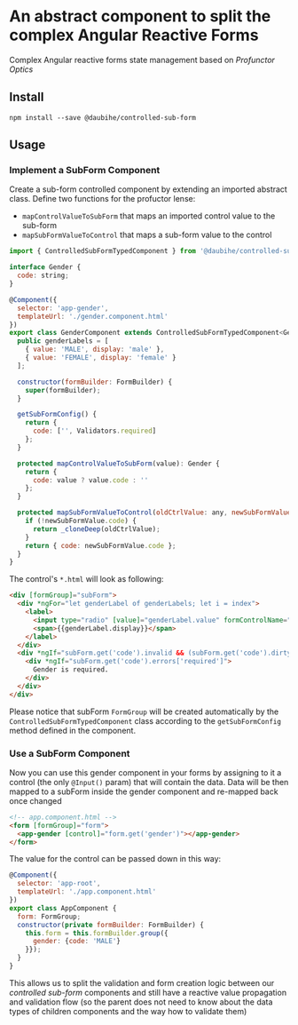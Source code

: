 # An abstract component to split the complex Angular Reactive Forms

Complex Angular reactive forms state management based on *Profunctor Optics*

## Install

```
npm install --save @daubihe/controlled-sub-form
```

## Usage


### Implement a SubForm Component

Create a sub-form controlled component by extending an imported abstract class. Define two functions for the profuctor lense:
- `mapControlValueToSubForm` that maps an imported control value to the sub-form
- `mapSubFormValueToControl` that maps a sub-form value to the control


```js
import { ControlledSubFormTypedComponent } from '@daubihe/controlled-sub-form';

interface Gender {
  code: string;
}

@Component({
  selector: 'app-gender',
  templateUrl: './gender.component.html'
})
export class GenderComponent extends ControlledSubFormTypedComponent<Gender> {
  public genderLabels = [
    { value: 'MALE', display: 'male' },
    { value: 'FEMALE', display: 'female' }
  ];

  constructor(formBuilder: FormBuilder) {
    super(formBuilder);
  }

  getSubFormConfig() {
    return {
      code: ['', Validators.required]
    };
  }

  protected mapControlValueToSubForm(value): Gender {
    return {
      code: value ? value.code : ''
    };
  }

  protected mapSubFormValueToControl(oldCtrlValue: any, newSubFormValue: Gender): any {
    if (!newSubFormValue.code) {
      return _cloneDeep(oldCtrlValue);
    }
    return { code: newSubFormValue.code };
  }
}

```

The control's `*.html` will look as following:

```html
<div [formGroup]="subForm">
  <div *ngFor="let genderLabel of genderLabels; let i = index">
    <label>
      <input type="radio" [value]="genderLabel.value" formControlName="code">
      <span>{{genderLabel.display}}</span>
    </label>
  </div>
  <div *ngIf="subForm.get('code').invalid && (subForm.get('code').dirty || subForm.get('code').touched)" style="color: red;">
    <div *ngIf="subForm.get('code').errors['required']">
      Gender is required.
    </div>
  </div>
</div>
```

Please notice that subForm `FormGroup` will be created automatically by the `ControlledSubFormTypedComponent` class according to the `getSubFormConfig` method defined in the component.

### Use a SubForm Component

Now you can use this gender component in your forms by assigning to it a control (the only `@Input()` param) that will contain the data. Data will be then mapped to a subForm inside the gender component and re-mapped back once changed

```html
<!-- app.component.html -->
<form [formGroup]="form">
  <app-gender [control]="form.get('gender')"></app-gender>
</form>
```

The value for the control can be passed down in this way:

```js
@Component({
  selector: 'app-root',
  templateUrl: './app.component.html'
})
export class AppComponent {
  form: FormGroup;
  constructor(private formBuilder: FormBuilder) {
    this.form = this.formBuilder.group({
      gender: {code: 'MALE'}
    }});
  }
}
```

This allows us to split the validation and form creation logic between our *controlled sub-form* components and still have a reactive value propagation and validation flow (so the parent does not need to know about the data types of children components and the way how to validate them)


